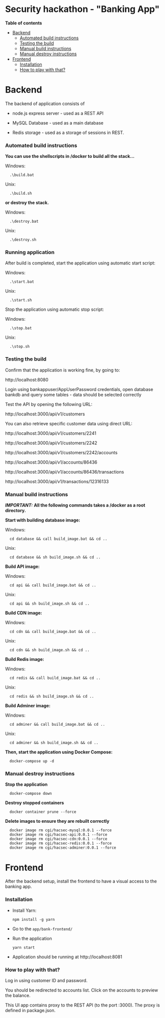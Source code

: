 # Security hackathon - "Banking App"

__Table of contents__

- [Backend](#backend)
	- [Automated build instructions](#automated-build-instructions)
	- [Testing the build](#testing-the-build)
	- [Manual build instructions](#manual-build-instructions)
	- [Manual destroy instructions](#manual-destroy-instructions)
- [Frontend](#frontend)
	- [Installation](#installation)
	- [How to play with that?](#how-to-play-with-that)

# Backend

The backend of application consists of

- node.js express server - used as a REST API

- MySQL Database - used as a main database

- Redis storage - used as a storage of sessions in REST.

### Automated build instructions

__You can use the shellscripts in /docker to build all the stack...__

Windows:
```console
  .\build.bat
```
Unix:
```console
  .\build.sh
```

__or destroy the stack.__

Windows:
```console
  .\destroy.bat
```
Unix:
```console
  .\destroy.sh
```

### Running application

After build is completed, start the application using automatic start script:

Windows:
```console
  .\start.bat
```
Unix:
```console
  .\start.sh
```

Stop the application using automatic stop script:

Windows:
```console
  .\stop.bat
```
Unix:
```console
  .\stop.sh
```

### Testing the build

Confirm that the application is working fine, by going to:

  http://localhost:8080

Login using bankappuser/AppUserPassword credentials, open database bankdb and query some tables - data should be selected correctly

Test the API by opening the following URL:

  http://localhost:3000/api/v1/customers

You can also retrieve specific customer data using direct URL:

  http://localhost:3000/api/v1/customers/2241

  http://localhost:3000/api/v1/customers/2242

  http://localhost:3000/api/v1/customers/2242/accounts

  http://localhost:3000/api/v1/accounts/86436

  http://localhost:3000/api/v1/accounts/86436/transactions

  http://localhost:3000/api/v1/transactions/12316133

### Manual build instructions

***__IMPORTANT:__***
__All the following commands takes a /docker as a root directory.__

__Start with building database image:__

Windows:
```console
  cd database && call build_image.bat && cd ..
```
Unix:
```console
  cd database && sh build_image.sh && cd ..
```


__Build API image:__

Windows:
```console
  cd api && call build_image.bat && cd ..
```
Unix:
```console
  cd api && sh build_image.sh && cd ..
```


__Build CDN image:__

Windows:
```console
  cd cdn && call build_image.bat && cd ..
```
Unix:
```console
  cd cdn && sh build_image.sh && cd ..
```


__Build Redis image:__

Windows:
```console
  cd redis && call build_image.bat && cd .. 
```
Unix:
```console
  cd redis && sh build_image.sh && cd ..
```


__Build Adminer image:__

Windows:
```console
  cd adminer && call build_image.bat && cd ..
```
Unix:
```console
  cd adminer && sh build_image.sh && cd ..
```


__Then, start the application using Docker Compose:__

```console
  docker-compose up -d
```

### Manual destroy instructions

__Stop the application__
```console
  docker-compose down
```

__Destroy stopped containers__
```console
  docker container prune --force
```

__Delete images to ensure they are rebuilt correctly__
```console
  docker image rm cgi/hacsec-mysql:0.0.1 --force
  docker image rm cgi/hacsec-api:0.0.1 --force
  docker image rm cgi/hacsec-cdn:0.0.1 --force
  docker image rm cgi/hacsec-redis:0.0.1 --force
  docker image rm cgi/hacsec-adminer:0.0.1 --force
```

# Frontend

After the backend setup, install the frontend to have a visual access to the banking app.

### Installation

- Install Yarn:

  `npm install -g yarn`

- Go to the `app/bank-frontend/`

- Run the application

  `yarn start`

- Application should be running at http://localhost:8081

### How to play with that?

Log in using customer ID and password.

You should be redirected to accounts list. Click on the accounts to preview the balance.

This UI app contains proxy to the REST API (to the port :3000). The proxy is defined in package.json.
